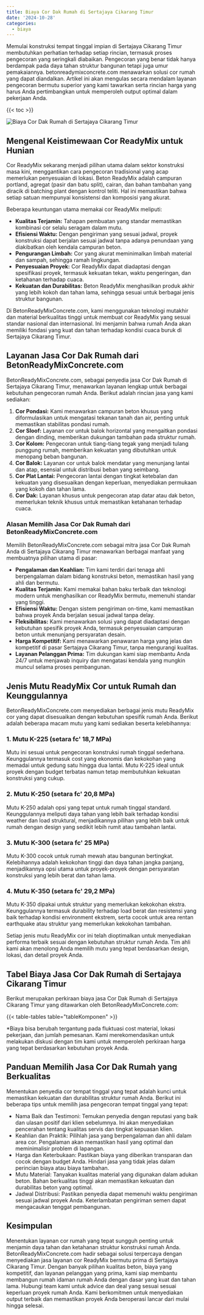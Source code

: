 ```yaml
---
title: Biaya Cor Dak Rumah di Sertajaya Cikarang Timur
date: '2024-10-28'
categories:
  - biaya
---
```


Memulai konstruksi tempat tinggal impian di Sertajaya Cikarang Timur membutuhkan perhatian terhadap setiap rincian, termasuk proses pengecoran yang seringkali diabaikan. Pengecoran yang benar tidak hanya berdampak pada daya tahan struktur bangunan tetapi juga umur pemakaiannya. betonreadymixconcrete.com menawarkan solusi cor rumah yang dapat diandalkan. Artikel ini akan mengulas secara mendalam layanan pengecoran bermutu superior yang kami tawarkan serta rincian harga yang harus Anda pertimbangkan untuk memperoleh output optimal dalam pekerjaan Anda.

{{< toc >}}

![Biaya Cor Dak Rumah di Sertajaya Cikarang Timur](https://betoncor8.github.io/cor/harga-beton-readymix-concrete%20(13).png)

## Mengenal Keistimewaan Cor ReadyMix untuk Hunian

Cor ReadyMix sekarang menjadi pilihan utama dalam sektor konstruksi masa kini, menggantikan cara pengecoran tradisional yang acap memerlukan penyesuaian di lokasi. Beton ReadyMix adalah campuran portland, agregat (pasir dan batu split), cairan, dan bahan tambahan yang diracik di batching plant dengan kontrol teliti. Hal ini memastikan bahwa setiap satuan mempunyai konsistensi dan komposisi yang akurat.

Beberapa keuntungan utama memakai cor ReadyMix meliputi:

- **Kualitas Terjamin:** Tahapan pembuatan yang standar memastikan kombinasi cor selalu seragam dalam mutu.
- **Efisiensi Waktu:** Dengan pengiriman yang sesuai jadwal, proyek konstruksi dapat berjalan sesuai jadwal tanpa adanya penundaan yang diakibatkan oleh kendala campuran beton.
- **Pengurangan Limbah:** Cor yang akurat meminimalkan limbah material dan sampah, sehingga ramah lingkungan.
- **Penyesuaian Proyek:** Cor ReadyMix dapat diadaptasi dengan spesifikasi proyek, termasuk kekuatan tekan, waktu pengeringan, dan ketahanan terhadap cuaca.
- **Kekuatan dan Durabilitas:** Beton ReadyMix menghasilkan produk akhir yang lebih kokoh dan tahan lama, sehingga sesuai untuk berbagai jenis struktur bangunan.

Di BetonReadyMixConcrete.com, kami menggunakan teknologi mutakhir dan material berkualitas tinggi untuk membuat cor ReadyMix yang sesuai standar nasional dan internasional. Ini menjamin bahwa rumah Anda akan memiliki fondasi yang kuat dan tahan terhadap kondisi cuaca buruk di Sertajaya Cikarang Timur.

## Layanan Jasa Cor Dak Rumah dari BetonReadyMixConcrete.com

BetonReadyMixConcrete.com, sebagai penyedia jasa Cor Dak Rumah di Sertajaya Cikarang Timur, menawarkan layanan lengkap untuk berbagai kebutuhan pengecoran rumah Anda. Berikut adalah rincian jasa yang kami sediakan:

1. **Cor Pondasi:** Kami menawarkan campuran beton khusus yang diformulasikan untuk mengatasi tekanan tanah dan air, penting untuk memastikan stabilitas pondasi rumah.
2. **Cor Sloof:** Layanan cor untuk balok horizontal yang mengaitkan pondasi dengan dinding, memberikan dukungan tambahan pada struktur rumah.
3. **Cor Kolom:** Pengecoran untuk tiang-tiang tegak yang menjadi tulang punggung rumah, memberikan kekuatan yang dibutuhkan untuk menopang beban bangunan.
4. **Cor Balok:** Layanan cor untuk balok mendatar yang menunjang lantai dan atap, esensial untuk distribusi beban yang seimbang.
5. **Cor Plat Lantai:** Pengecoran lantai dengan tingkat ketebalan dan kekuatan yang disesuaikan dengan keperluan, menyediakan permukaan yang kokoh dan tahan lama.
6. **Cor Dak:** Layanan khusus untuk pengecoran atap datar atau dak beton, memerlukan teknik khusus untuk memastikan ketahanan terhadap cuaca.

### Alasan Memilih Jasa Cor Dak Rumah dari BetonReadyMixConcrete.com

Memilih BetonReadyMixConcrete.com sebagai mitra jasa Cor Dak Rumah Anda di Sertajaya Cikarang Timur menawarkan berbagai manfaat yang membuatnya pilihan utama di pasar:

- **Pengalaman dan Keahlian:** Tim kami terdiri dari tenaga ahli berpengalaman dalam bidang konstruksi beton, memastikan hasil yang ahli dan bermutu.
- **Kualitas Terjamin:** Kami memakai bahan baku terbaik dan teknologi modern untuk menghasilkan cor ReadyMix bermutu, memenuhi standar yang tinggi.
- **Efisiensi Waktu:** Dengan sistem pengiriman on-time, kami memastikan bahwa proyek Anda berjalan sesuai jadwal tanpa delay.
- **Fleksibilitas:** Kami menawarkan solusi yang dapat diadaptasi dengan kebutuhan spesifik proyek Anda, termasuk penyesuaian campuran beton untuk menunjang persyaratan desain.
- **Harga Kompetitif:** Kami menawarkan penawaran harga yang jelas dan kompetitif di pasar Sertajaya Cikarang Timur, tanpa mengurangi kualitas.
- **Layanan Pelanggan Prima:** Tim dukungan kami siap membantu Anda 24/7 untuk menjawab inquiry dan mengatasi kendala yang mungkin muncul selama proses pembangunan.

## Jenis Mutu ReadyMix Cor untuk Rumah dan Keunggulannya

BetonReadyMixConcrete.com menyediakan berbagai jenis mutu ReadyMix cor yang dapat disesuaikan dengan kebutuhan spesifik rumah Anda. Berikut adalah beberapa macam mutu yang kami sediakan beserta kelebihannya:

### 1\. Mutu K-225 (setara fc' 18,7 MPa)

Mutu ini sesuai untuk pengecoran konstruksi rumah tinggal sederhana. Keunggulannya termasuk cost yang ekonomis dan kekokohan yang memadai untuk gedung satu hingga dua lantai. Mutu K-225 ideal untuk proyek dengan budget terbatas namun tetap membutuhkan kekuatan konstruksi yang cukup.

### 2\. Mutu K-250 (setara fc' 20,8 MPa)

Mutu K-250 adalah opsi yang tepat untuk rumah tinggal standard. Keunggulannya meliputi daya tahan yang lebih baik terhadap kondisi weather dan load struktural, menjadikannya pilihan yang lebih baik untuk rumah dengan design yang sedikit lebih rumit atau tambahan lantai.

### 3\. Mutu K-300 (setara fc' 25 MPa)

Mutu K-300 cocok untuk rumah mewah atau bangunan bertingkat. Kelebihannya adalah kekokohan tinggi dan daya tahan jangka panjang, menjadikannya opsi utama untuk proyek-proyek dengan persyaratan konstruksi yang lebih berat dan tahan lama.

### 4\. Mutu K-350 (setara fc' 29,2 MPa)

Mutu K-350 dipakai untuk struktur yang memerlukan kekokohan ekstra. Keunggulannya termasuk durability terhadap load berat dan resistensi yang baik terhadap kondisi environment ekstrem, serta cocok untuk area rentan earthquake atau struktur yang memerlukan kekokohan tambahan.

Setiap jenis mutu ReadyMix cor ini telah dioptimalkan untuk menyediakan performa terbaik sesuai dengan kebutuhan struktur rumah Anda. Tim ahli kami akan menolong Anda memilih mutu yang tepat berdasarkan design, lokasi, dan detail proyek Anda.

## Tabel Biaya Jasa Cor Dak Rumah di Sertajaya Cikarang Timur

Berikut merupakan perkiraan biaya jasa Cor Dak Rumah di Sertajaya Cikarang Timur yang ditawarkan oleh BetonReadyMixConcrete.com:

{{< table-tables table="tableKomponen" >}}

\*Biaya bisa berubah tergantung pada fluktuasi cost material, lokasi pekerjaan, dan jumlah pemesanan. Kami merekomendasikan untuk melakukan diskusi dengan tim kami untuk memperoleh perkiraan harga yang tepat berdasarkan kebutuhan proyek Anda.

## Panduan Memilih Jasa Cor Dak Rumah yang Berkualitas

Menentukan penyedia cor tempat tinggal yang tepat adalah kunci untuk memastikan kekuatan dan durabilitas struktur rumah Anda. Berikut ini beberapa tips untuk memilih jasa pengecoran tempat tinggal yang tepat:

- Nama Baik dan Testimoni: Temukan penyedia dengan reputasi yang baik dan ulasan positif dari klien sebelumnya. Ini akan menyediakan pencerahan tentang kualitas servis dan tingkat kepuasan klien.
- Keahlian dan Praktik: Pilihlah jasa yang berpengalaman dan ahli dalam area cor. Pengalaman akan memastikan hasil yang optimal dan meminimalisir problem di lapangan.
- Harga dan Keterbukaan: Pastikan biaya yang diberikan transparan dan cocok dengan budget Anda. Hindari jasa yang tidak jelas dalam perincian biaya atau biaya tambahan.
- Mutu Material: Tanyakan kualitas material yang digunakan dalam adukan beton. Bahan berkualitas tinggi akan memastikan kekuatan dan durabilitas beton yang optimal.
- Jadwal Distribusi: Pastikan penyedia dapat memenuhi waktu pengiriman sesuai jadwal proyek Anda. Keterlambatan pengiriman semen dapat mengacaukan tenggat pembangunan.

## Kesimpulan

Menentukan layanan cor rumah yang tepat sungguh penting untuk menjamin daya tahan dan ketahanan struktur konstruksi rumah Anda. BetonReadyMixConcrete.com hadir sebagai solusi terpercaya dengan menyediakan jasa layanan cor ReadyMix bermutu prima di Sertajaya Cikarang Timur. Dengan banyak pilihan kualitas beton, biaya yang kompetitif, dan layanan pelanggan yang prima, kami siap membantu membangun rumah idaman rumah Anda dengan dasar yang kuat dan tahan lama. Hubungi team kami untuk advice dan deal yang sesuai sesuai keperluan proyek rumah Anda. Kami berkomitmen untuk menyediakan output terbaik dan memastikan proyek Anda beroperasi lancar dari mulai hingga selesai.
